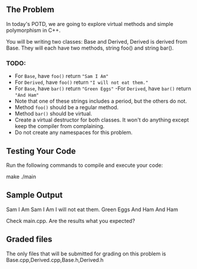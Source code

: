 ## The Problem
In today's POTD, we are going to explore virtual methods and simple polymorphism in C++.

You will be writing two classes: Base and Derived, Derived is derived from Base. They will each have two methods, string foo() and string bar().


### TODO:

- For `Base`, have `foo()` return `"Sam I Am"`
- For `Derived`, have `foo()` return `"I will not eat them."`
- For `Base`, have `bar()` return `"Green Eggs"`
-For `Derived`, have `bar()` return `"And Ham"`
- Note that one of these strings includes a period, but the others do not.
- Method `foo()` should be a regular method.
- Method `bar()` should be virtual.
- Create a virtual destructor for both classes. It won't do anything except keep the compiler from complaining.
- Do not create any namespaces for this problem.



## Testing Your Code
Run the following commands to compile and execute your code:

make
./main


## Sample Output
Sam I Am
Sam I Am
I will not eat them.
Green Eggs
And Ham
And Ham

Check main.cpp. Are the results what you expected?


## Graded files
The only files that will be submitted for grading on this problem is Base.cpp,Derived.cpp,Base.h,Derived.h